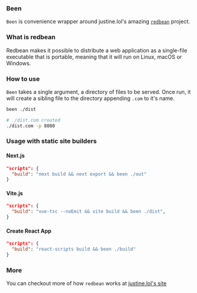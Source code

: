 ### Been

`Been` is convenience wrapper around justine.lol's amazing [`redbean`](https://justine.lol/redbean/) project.

### What is redbean

Redbean makes it possible to distribute a web application as a single-file executable that is portable, meaning that it will run on Linux, macOS or Windows.

### How to use

`Been` takes a single argument, a directory of files to be served. Once run, it will create a sibling file to the directory appending `.com` to it's name.

```sh
been ./dist

# ./dist.com created
./dist.com -p 8080
```

### Usage with static site builders

#### Next.js

```json
"scripts": {
  "build": "next build && next export && been ./out"
}
```

#### Vite.js

```json
"scripts": {
  "build": "vue-tsc --noEmit && vite build && been ./dist",
}
```

#### Create React App

```json
"scripts": {
  "build": "react-scripts build && been ./build"
}
```

### More

You can checkout more of how `redbean` works at [justine.lol's site](https://justine.lol/redbean/)
